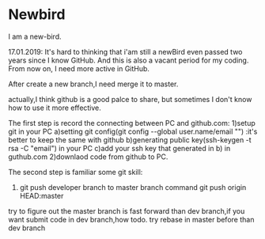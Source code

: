 # Newbird
I am a new-bird.

17.01.2019:
It's hard to thinking that i'am still a newBird even passed two years since I know GitHub.
And this is also a vacant period for my coding.
From now on, I need more active in GitHub.

After create a new branch,I need merge it to master.

actually,I think github is a good palce to share, but sometimes I don't know how to use it more effective.

The first step is record the connecting between PC and github.com:
1)setup git in your PC 
    a)setting git config(git config --global user.name/email "") :it's better to keep the same with github
    b)generating public key(ssh-keygen -t rsa -C "email") in your PC
    c)add your ssh key that generated in b) in guthub.com
2)downlaod code from github to PC.

The second step is familiar some git skill:
1) git push developer branch to master branch command
    git push origin HEAD:master
    

try to figure out the master branch is fast forward than dev branch,if you want submit code in dev branch,how todo.
try rebase in master before than dev branch




